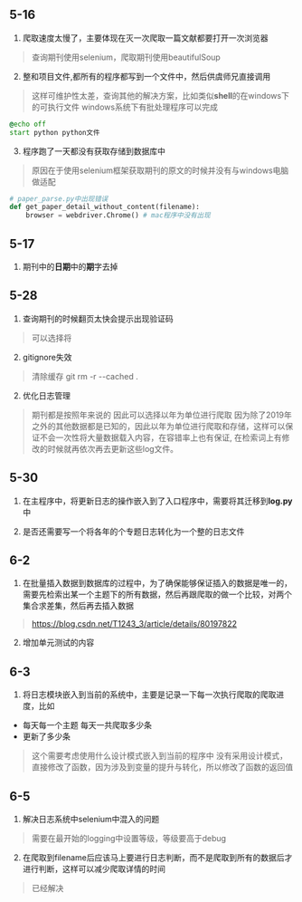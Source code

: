 
## 5-16
1. 爬取速度太慢了，主要体现在灭一次爬取一篇文献都要打开一次浏览器
> 查询期刊使用selenium，爬取期刊使用beautifulSoup
2. 整和项目文件,都所有的程序都写到一个文件中，然后供虞师兄直接调用
> 这样可维护性太差，查询其他的解决方案，比如类似**shell**的在windows下的可执行文件
> windows系统下有批处理程序可以完成
```bat
@echo off 
start python python文件
```
3. 程序跑了一天都没有获取存储到数据库中
> 原因在于使用selenium框架获取期刊的原文的时候并没有与windows电脑做适配

```python
# paper_parse.py中出现错误
def get_paper_detail_without_content(filename):
    browser = webdriver.Chrome() # mac程序中没有出现
```
## 5-17
1. 期刊中的**日期**中的**期**字去掉

## 5-28
1. 查询期刊的时候翻页太快会提示出现验证码
> 可以选择将

2. gitignore失效
> 清除缓存
> git rm -r --cached .

2. 优化日志管理
> 期刊都是按照年来说的 因此可以选择以年为单位进行爬取 因为除了2019年之外的其他数据都是已知的，因此以年为单位进行爬取和存储，这样可以保证不会一次性将大量数据载入内容，在容错率上也有保证, 在检索词上有修改的时候就再依次再去更新这些log文件。

## 5-30
1. 在主程序中，将更新日志的操作嵌入到了入口程序中，需要将其迁移到**log.py**中

2. 是否还需要写一个将各年的个专题日志转化为一个整的日志文件

## 6-2
1. 在批量插入数据到数据库的过程中，为了确保能够保证插入的数据是唯一的，需要先检索出某一个主题下的所有数据，然后再跟爬取的做一个比较，对两个集合求差集，然后再去插入数据
> https://blog.csdn.net/T1243_3/article/details/80197822

2. 增加单元测试的内容

## 6-3
1. 将日志模块嵌入到当前的系统中，主要是记录一下每一次执行爬取的爬取进度，比如
- 每天每一个主题 每天一共爬取多少条  
- 更新了多少条

> 这个需要考虑使用什么设计模式嵌入到当前的程序中
没有采用设计模式，直接修改了函数，因为涉及到变量的提升与转化，所以修改了函数的返回值

## 6-5
1. 解决日志系统中selenium中混入的问题
> 需要在最开始的logging中设置等级，等级要高于debug

2. 在爬取到filename后应该马上要进行日志判断，而不是爬取到所有的数据后才进行判断，这样可以减少爬取详情的时间
> 已经解决